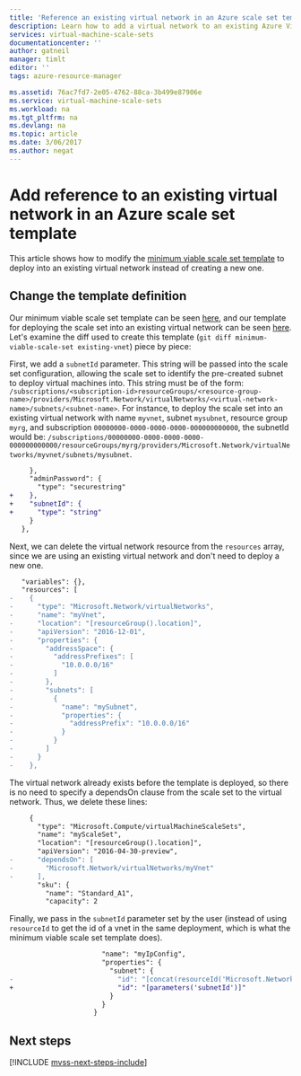 ```yaml
---
title: 'Reference an existing virtual network in an Azure scale set template | Microsoft Docs'
description: Learn how to add a virtual network to an existing Azure Virtual Machine Scale Set template
services: virtual-machine-scale-sets
documentationcenter: ''
author: gatneil
manager: timlt
editor: ''
tags: azure-resource-manager

ms.assetid: 76ac7fd7-2e05-4762-88ca-3b499e87906e
ms.service: virtual-machine-scale-sets
ms.workload: na
ms.tgt_pltfrm: na
ms.devlang: na
ms.topic: article
ms.date: 3/06/2017
ms.author: negat
---
```


# Add reference to an existing virtual network in an Azure scale set template

This article shows how to modify the [minimum viable scale set template](./virtual-machine-scale-sets-mvss-start.md) to deploy into an existing virtual network instead of creating a new one.

## Change the template definition

Our minimum viable scale set template can be seen [here](https://raw.githubusercontent.com/gatneil/mvss/minimum-viable-scale-set/azuredeploy.json), and our template for deploying the scale set into an existing virtual network can be seen [here](https://raw.githubusercontent.com/gatneil/mvss/existing-vnet/azuredeploy.json). Let's examine the diff used to create this template (`git diff minimum-viable-scale-set existing-vnet`) piece by piece:

First, we add a `subnetId` parameter. This string will be passed into the scale set configuration, allowing the scale set to identify the pre-created subnet to deploy virtual machines into. This string must be of the form: `/subscriptions/<subscription-id>resourceGroups/<resource-group-name>/providers/Microsoft.Network/virtualNetworks/<virtual-network-name>/subnets/<subnet-name>`. For instance, to deploy the scale set into an existing virtual network with name `myvnet`, subnet `mysubnet`, resource group `myrg`, and subscription `00000000-0000-0000-0000-000000000000`, the subnetId would be: `/subscriptions/00000000-0000-0000-0000-000000000000/resourceGroups/myrg/providers/Microsoft.Network/virtualNetworks/myvnet/subnets/mysubnet`.

```diff
     },
     "adminPassword": {
       "type": "securestring"
+    },
+    "subnetId": {
+      "type": "string"
     }
   },
```

Next, we can delete the virtual network resource from the `resources` array, since we are using an existing virtual network and don't need to deploy a new one.

```diff
   "variables": {},
   "resources": [
-    {
-      "type": "Microsoft.Network/virtualNetworks",
-      "name": "myVnet",
-      "location": "[resourceGroup().location]",
-      "apiVersion": "2016-12-01",
-      "properties": {
-        "addressSpace": {
-          "addressPrefixes": [
-            "10.0.0.0/16"
-          ]
-        },
-        "subnets": [
-          {
-            "name": "mySubnet",
-            "properties": {
-              "addressPrefix": "10.0.0.0/16"
-            }
-          }
-        ]
-      }
-    },
```

The virtual network already exists before the template is deployed, so there is no need to specify a dependsOn clause from the scale set to the virtual network. Thus, we delete these lines:

```diff
     {
       "type": "Microsoft.Compute/virtualMachineScaleSets",
       "name": "myScaleSet",
       "location": "[resourceGroup().location]",
       "apiVersion": "2016-04-30-preview",
-      "dependsOn": [
-        "Microsoft.Network/virtualNetworks/myVnet"
-      ],
       "sku": {
         "name": "Standard_A1",
         "capacity": 2
```

Finally, we pass in the `subnetId` parameter set by the user (instead of using `resourceId` to get the id of a vnet in the same deployment, which is what the minimum viable scale set template does).

```diff
                       "name": "myIpConfig",
                       "properties": {
                         "subnet": {
-                          "id": "[concat(resourceId('Microsoft.Network/virtualNetworks', 'myVnet'), '/subnets/mySubnet')]"
+                          "id": "[parameters('subnetId')]"
                         }
                       }
                     }
```




## Next steps

[!INCLUDE [mvss-next-steps-include](../../includes/mvss-next-steps.md)]

